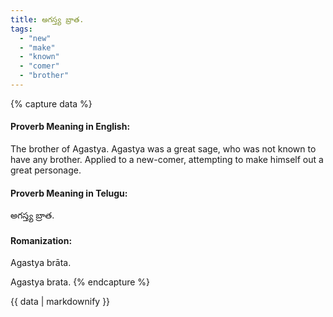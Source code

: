 ```yaml
---
title: అగస్త్య బ్రాత.
tags:
  - "new"
  - "make"
  - "known"
  - "comer"
  - "brother"
---
```


{% capture data %}
#### Proverb Meaning in English:
The brother of Agastya.
Agastya was a great sage, who was not known to have any brother.
Applied to a new-comer, attempting to make himself out a great personage.

#### Proverb Meaning in Telugu:
అగస్త్య బ్రాత.

#### Romanization:
Agastya brāta.

Agastya brata.
{% endcapture %}

{{ data | markdownify }}

